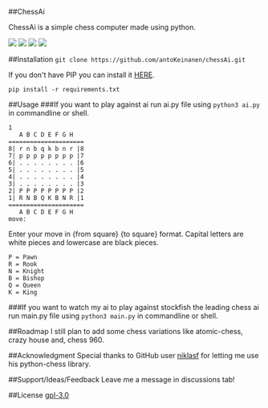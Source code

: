 ##ChessAi

ChessAi is a simple chess computer made using python.

![](https://img.shields.io/github/stars/antoKeinanen/chessAi) 
![](https://img.shields.io/github/forks/antoKeinanen/chessAi)
![](https://img.shields.io/github/release/antoKeinanen/chessAi) 
![](https://img.shields.io/github/issues/antoKeinanen/chessAi)

##Installation
``git clone https://github.com/antoKeinanen/chessAi.git``

If you don't have PIP you can install it [HERE](https://pip.pypa.io/en/stable/installing/).

``pip install -r requirements.txt``

##Usage
###If you want to play against ai
run ai.py file using ``python3 ai.py`` in commandline or shell.

```shell
1
   A B C D E F G H
=====================
8| r n b q k b n r |8
7| p p p p p p p p |7
6| . . . . . . . . |6
5| . . . . . . . . |5
4| . . . . . . . . |4
3| . . . . . . . . |3
2| P P P P P P P P |2
1| R N B Q K B N R |1
=====================
   A B C D E F G H
move: 
```
Enter your move in {from square} {to square} format.
Capital letters are white pieces and lowercase are black pieces.

```shell
P = Pawn
R = Rook
N = Knight
B = Bishop 
Q = Queen
K = King
```

###If you want to watch my ai to play against stockfish the leading chess ai
run main.py file using ``python3 main.py`` in commandline or shell.

##Roadmap
I still plan to add some chess variations like atomic-chess, crazy house and, chess 960.

##Acknowledgment
Special thanks to GitHub user [niklasf](https://github.com/niklasf) for letting me use his python-chess library.

##Support/Ideas/Feedback
Leave me a message in discussions tab!

##License
[gpl-3.0](https://choosealicense.com/licenses/gpl-3.0/)

